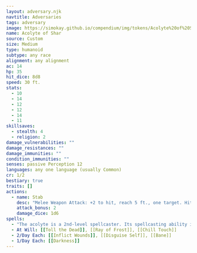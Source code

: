 ```yaml
---
layout: adversary.njk
navtitle: Adversaries
tags: adversary
image: https://simokay.github.io/compendium/img/tokens/Acolyte%20of%20Shar.webp
name: Acolyte of Shar
source: Custom
size: Medium
type: humanoid
subtype: any race
alignment: any alignment
ac: 14
hp: 35
hit_dice: 8d8
speed: 30 ft.
stats:
  - 10
  - 14
  - 12
  - 12
  - 14
  - 11
skillsaves:
  - stealth: 4
  - religion: 2
damage_vulnerabilities: ""
damage_resistances: ""
damage_immunities: ""
condition_immunities: ""
senses: passive Perception 12
languages: any one language (usually Common)
cr: 1/2
bestiary: true
traits: []
actions:
  - name: Stab
    desc: "Melee Weapon Attack: +2 to hit, reach 5 ft., one target. Hit: 2 (1d6) piercing damage."
    attack_bonus: 2
    damage_dice: 1d6
spells:
  - "The acolyte is a 2nd-level spellcaster. Its spellcasting ability is Wisdom (spell save DC 12, +4 to hit with spell attacks). The acolyte has following spells prepared:"
  - At Will: [[Toll the Dead]], [[Ray of Frost]], [[Chill Touch]]
  - 2/Day Each: [[Inflict Wounds]], [[Disguise Self]], [[Bane]]
  - 1/Day Each: [[Darkness]]
---
```


